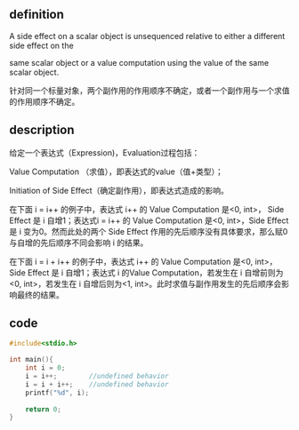 ## definition

A side effect on a scalar object is unsequenced relative to either a different side effect on the

same scalar object or a value computation using the value of the same scalar object.

针对同一个标量对象，两个副作用的作用顺序不确定，或者一个副作用与一个求值的作用顺序不确定。

## description

给定一个表达式（Expression)，Evaluation过程包括：

Value Computation （求值），即表达式的value（值+类型）；

Initiation of Side Effect（确定副作用），即表达式造成的影响。

在下面 i = i++ 的例子中，表达式 i++ 的 Value Computation 是<0, int>， Side Effect 是 i 自增1；表达式i = i++ 的 Value Computation 是<0, int>，Side Effect 是 i 变为0。然而此处的两个 Side Effect 作用的先后顺序没有具体要求，那么赋0与自增的先后顺序不同会影响 i 的结果。

在下面 i = i + i++ 的例子中，表达式 i++ 的 Value Computation 是<0, int>， Side Effect 是 i 自增1；表达式 i 的Value Computation，若发生在 i 自增前则为<0, int>，若发生在 i 自增后则为<1, int>。此时求值与副作用发生的先后顺序会影响最终的结果。

## code

```c
#include<stdio.h>

int main(){
	int i = 0;
	i = i++;		//undefined behavior
    i = i + i++; 	//undefined behavior
	printf("%d", i);
	
	return 0;
}
```

